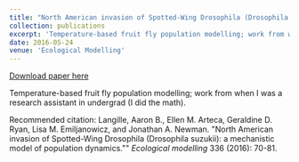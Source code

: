 ```yaml
---
title: "North American invasion of Spotted-Wing Drosophila (Drosophila suzukii): A mechanistic model of population dynamics"
collection: publications
excerpt: 'Temperature-based fruit fly population modelling; work from when I was a research assistant in undergrad (I did the math).'
date: 2016-05-24
venue: 'Ecological Modelling'
---
```


<a href='https://www.sciencedirect.com/science/article/pii/S0304380016301946/'>Download paper here</a>

Temperature-based fruit fly population modelling; work from when I was a research assistant in undergrad (I did the math).

Recommended citation: Langille, Aaron B., Ellen M. Arteca, Geraldine D. Ryan, Lisa M. Emiljanowicz, and Jonathan A. Newman. "North American invasion of Spotted-Wing Drosophila (Drosophila suzukii): a mechanistic model of population dynamics."" <i>Ecological modelling</i> 336 (2016): 70-81.